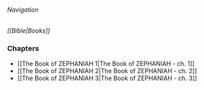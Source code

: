 ###### Navigation
*[[Bible|Books]]*

### Chapters
- [[The Book of ZEPHANIAH 1|The Book of ZEPHANIAH - ch. 1]]
- [[The Book of ZEPHANIAH 2|The Book of ZEPHANIAH - ch. 2]]
- [[The Book of ZEPHANIAH 3|The Book of ZEPHANIAH - ch. 3]]
